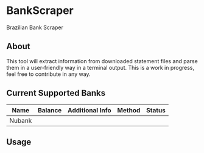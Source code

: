 # BankScraper
Brazilian Bank Scraper

## About
This tool will extract information from downloaded statement files and parse them in a user-friendly way in a terminal output.
This is a work in progress, feel free to contribute in any way.

## Current Supported Banks

| Name                                                                                                                                                                                          | Balance | Additional Info                                                                                       | Method                               | Status |
| ---                                                                                                                                                                                           | ---     | ---                                                                                                   | ---                                  | ---    |
| Nubank


## Usage
